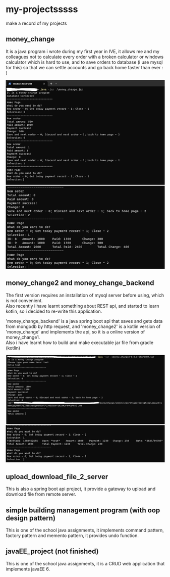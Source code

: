 # my-projectsssss

make a record of my projects

## money_change 

It is a java program i wrote during my first year in IVE, it allows me and my colleagues not to calculate every order with a broken calculator or windows calculator which is hard to use,
and to save orders to database (i use mysql for this) so that we can settle accounts and go back home 
faster than ever : )

<img src="./img/money_change1.jpg" width="700" title="start program and store data to db">
<img src="./img/money_change2.png" width="700" title="check the orders of the whole day">

## money_change2 and money_change_backend

The first version requires an installation of mysql server before using, which is not convenient. <br/>
Also recently i have learnt something about REST api, and started to learn kotlin, so i decided to re-write this application.<br/>

'money_change_backend' is a java spring boot api that saves and gets data from mongodb by http request, and 
'money_change2' is a kotlin version of 'money_change' and implements the api, so it is a online version of money_change1. <br/>
Also i have learnt how to build and make executable jar file from gradle (kotlin)

<img src="./img/money_change_v2_1.jpg" width="700" title="start program and store data to db">
<img src="./img/money_change_v2_2.png" width="700" title="check the orders of the whole day">

## upload_download_file_2_server

This is also a spring boot api project, it provide a gateway to upload and download file from remote server.

## simple building management program (with oop design pattern)

This is one of the school java assignments, it implements command pattern, factory pattern and memento pattern, it provides undo function.


## javaEE_project (not finished)

This is one of the school java assignments, it is a CRUD web application that implements javaEE 6.





